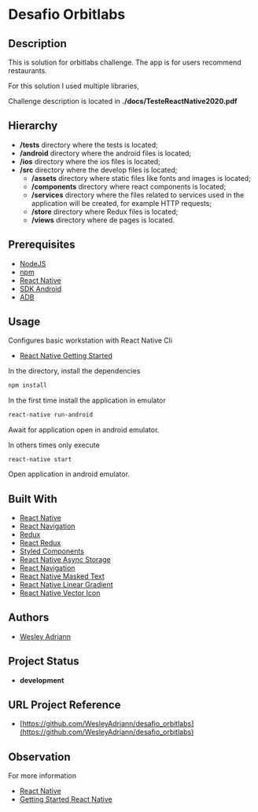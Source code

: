 Desafio Orbitlabs
============

## Description

This is solution for orbitlabs challenge.
The app is for users recommend restaurants.

For this solution I used multiple libraries, 

Challenge description is located in **./docs/TesteReactNative2020.pdf**

## Hierarchy

- **/__tests__** directory where the tests is located;
- **/android** directory where the android files is located;
- **/ios** directory where the ios files is located;
- **/src** directory where the develop files is located;
  - **/assets** directory where static files like fonts and images is located;
  - **/components** directory where react components is located;
  - **/services** directory where the files related to services used in the application will be created, for example HTTP requests;
  - **/store** directory where Redux files is located;
  - **/views** directory where de pages is located.

## Prerequisites

- [NodeJS](https://nodejs.org)
- [npm](https://www.npmjs.com)
- [React Native](https://www.npmjs.com/package/react-native-cli)
- [SDK Android](https://developer.android.com/studio)
- [ADB](https://developer.android.com/studio/command-line/adb.html)

## Usage
Configures basic workstation with React Native Cli  
- [React Native Getting Started](https://facebook.github.io/react-native/docs/getting-started)

In the directory, install the dependencies
```bash
npm install
```
In the first time install the application in emulator
```bash
react-native run-android
```
Await for application open in android emulator.

In others times only execute
```
react-native start
```
Open application in android emulator.

## Built With

- [React Native](https://facebook.github.io/react-native/)
- [React Navigation](https://reactnavigation.org)
- [Redux](https://redux.js.org)
- [React Redux](https://react-redux.js.org)
- [Styled Components](https://www.styled-components.com)
- [React Native Async Storage](https://github.com/react-native-community/async-storage)
- [React Navigation](https://reactnavigation.org)
- [React Native Masked Text](https://github.com/benhurott/react-native-masked-text)
- [React Native Linear Gradient](https://github.com/react-native-community/react-native-linear-gradient)
- [React Native Vector Icon](https://github.com/oblador/react-native-vector-icons)

## Authors

- [Wesley Adriann](https://github.com/WesleyAdriann/)

## Project Status

- **development**

## URL Project Reference

- [https://github.com/WesleyAdriann/desafio_orbitlabs](https://github.com/WesleyAdriann/desafio_orbitlabs)

## Observation

For more information
- [React Native](https://facebook.github.io/react-native/)
- [Getting Started React Native](https://facebook.github.io/react-native/docs/getting-started)
